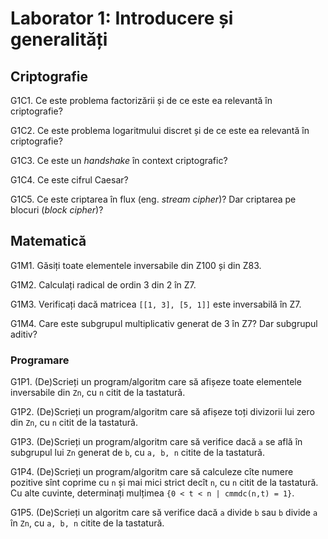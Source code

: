 # Laborator 1: Introducere și generalități

## Criptografie
G1C1. Ce este problema factorizării și de ce este ea relevantă în criptografie?

G1C2. Ce este problema logaritmului discret și de ce este ea relevantă în criptografie?

G1C3. Ce este un *handshake* în context criptografic?

G1C4. Ce este cifrul Caesar?

G1C5. Ce este criptarea în flux (eng. *stream cipher*)? Dar criptarea pe blocuri (*block cipher*)?

## Matematică
G1M1. Găsiți toate elementele inversabile din Z100 și din Z83.

G1M2. Calculați radical de ordin 3 din 2 în Z7.

G1M3. Verificați dacă matricea `[[1, 3], [5, 1]]` este inversabilă în Z7.

G1M4. Care este subgrupul multiplicativ generat de 3 în Z7? Dar subgrupul aditiv?

### Programare
G1P1. (De)Scrieți un program/algoritm care să afișeze toate elementele inversabile din `Zn`, cu `n` citit de la tastatură.

G1P2. (De)Scrieți un program/algoritm care să afișeze toți divizorii lui zero din `Zn`, cu `n` citit de la tastatură.

G1P3. (De)Scrieți un program/algoritm care să verifice dacă `a` se află în subgrupul lui `Zn` generat de `b`, cu `a, b, n` citite de la tastatură.

G1P4. (De)Scrieți un program/algoritm care să calculeze cîte numere pozitive sînt coprime cu `n` și mai mici strict decît `n`, cu `n` citit de la tastatură. Cu alte cuvinte, determinați mulțimea `{0 < t < n | cmmdc(n,t) = 1}`.

G1P5. (De)Scrieți un algoritm care să verifice dacă `a` divide `b` sau `b` divide `a` în `Zn`, cu `a, b, n` citite de la tastatură.